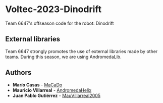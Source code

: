 # Voltec-2023-Dinodrift

Team 6647's offseason code for the robot: Dinodrift

## External libraries

Team 6647 strongly promotes the use of external libraries made by other teams. During this season, we are using AndromedaLib. 

## Authors

* **Marío Casas** - [MaCaDo](https://github.com/MaCaDo1136)
* **Mauricio Villarreal** - [AndromedaHelix](https://github.com/AndromedaHelix)
* **Juan Pablo Gutiérrez** - [MauVillarreal2005](https://github.com/MauVillarreal2005)
